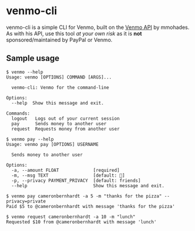 # venmo-cli
venmo-cli is a simple CLI for Venmo, built on the [Venmo API](https://github.com/mmohades/Venmo) by mmohades. As with his API, use this tool _at your own risk_ as it is **not** sponsored/maintained by PayPal or Venmo.

## Sample usage

```
$ venmo --help
Usage: venmo [OPTIONS] COMMAND [ARGS]...

  venmo-cli: Venmo for the command-line

Options:
  --help  Show this message and exit.

Commands:
  logout   Logs out of your current session
  pay      Sends money to another user
  request  Requests money from another user
```

```
$ venmo pay --help
Usage: venmo pay [OPTIONS] USERNAME

  Sends money to another user

Options:
  -a, --amount FLOAT             [required]
  -m, --msg TEXT                 [default: 🤖]
  -p, --privacy PAYMENT_PRIVACY  [default: friends]
  --help                         Show this message and exit.
```

```
$ venmo pay cameronbernhardt -a 5 -m "thanks for the pizza" --privacy=private
Paid $5 to @cameronbernhardt with message 'thanks for the pizza'
```

```
$ venmo request cameronbernhardt -a 10 -m "lunch"
Requested $10 from @cameronbernhardt with message 'lunch'
```
